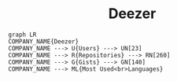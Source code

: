 <h1 align="center">Deezer</h1>

```mermaid
graph LR
COMPANY_NAME{Deezer}
COMPANY_NAME ---> U{Users} ---> UN[23]
COMPANY_NAME ---> R{Repositories} ---> RN[260]
COMPANY_NAME ---> G{Gists} ---> GN[140]
COMPANY_NAME ---> ML{Most Used<br>Languages}
```
